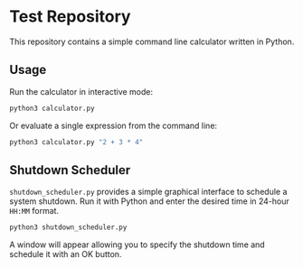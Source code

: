 # Test Repository

This repository contains a simple command line calculator written in Python.

## Usage

Run the calculator in interactive mode:

```bash
python3 calculator.py
```

Or evaluate a single expression from the command line:

```bash
python3 calculator.py "2 + 3 * 4"
```

## Shutdown Scheduler

`shutdown_scheduler.py` provides a simple graphical interface to schedule a system shutdown. Run it with Python and enter the desired time in 24-hour `HH:MM` format.

```bash
python3 shutdown_scheduler.py
```

A window will appear allowing you to specify the shutdown time and schedule it with an OK button.
